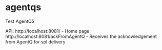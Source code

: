 # agentqs

Test AgentQS

API:
http://localhost:8081/ - Home page
http://localhost:8081/ackFromAgentQ - Receives the acknowledgement from AgentQ for spl delivery
